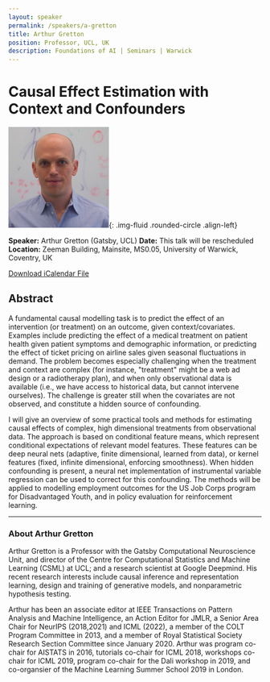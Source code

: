 ```yaml
---
layout: speaker
permalink: /speakers/a-gretton
title: Arthur Gretton
position: Professor, UCL, UK
description: Foundations of AI | Seminars | Warwick
---
```


# Causal Effect Estimation with Context and Confounders

![Arthur Gretton](/assets/img/agretton.jpg){: .img-fluid .rounded-circle .align-left}

**Speaker:** Arthur Gretton (Gatsby, UCL)
**Date:** This talk will be rescheduled
**Location:** Zeeman Building, Mainsite, MS0.05, University of Warwick, Coventry, UK

[Download iCalendar File](/assets/ics/event.ics)

## Abstract

A fundamental causal modelling task is to predict the effect of an intervention (or treatment) on an outcome, given context/covariates. Examples include predicting the effect of a medical treatment on patient health given patient symptoms and demographic information, or predicting the effect of ticket pricing on airline sales given seasonal fluctuations in demand. The problem becomes especially challenging when the treatment and context are complex (for instance, "treatment" might be a web ad design or a radiotherapy plan), and when only observational data is available (i.e., we have access to historical data, but cannot intervene ourselves). The challenge is greater still when the covariates are not observed, and constitute a hidden source of confounding.

I will give an overview of some practical tools and methods for estimating causal effects of complex, high dimensional treatments from observational data. The approach is based on conditional feature means, which represent conditional expectations of relevant model features. These features can be deep neural nets (adaptive, finite dimensional, learned from data), or kernel features (fixed, infinite dimensional, enforcing smoothness). When hidden confounding is present, a neural net implementation of instrumental variable regression can be used to correct for this confounding. The methods will be applied to modelling employment outcomes for the US Job Corps program for Disadvantaged Youth, and in policy evaluation for reinforcement learning.

---

### About Arthur Gretton

Arthur Gretton is a Professor with the Gatsby Computational Neuroscience Unit, and director of the Centre for Computational Statistics and Machine Learning (CSML) at UCL; and a research scientist at Google Deepmind. His recent research interests include causal inference and representation learning, design and training of generative models, and nonparametric hypothesis testing.

Arthur has been an associate editor at IEEE Transactions on Pattern Analysis and Machine Intelligence, an Action Editor for JMLR, a Senior Area Chair for NeurIPS (2018,2021) and ICML (2022), a member of the COLT Program Committee in 2013, and a member of Royal Statistical Society Research Section Committee since January 2020. Arthur was program co-chair for AISTATS in 2016, tutorials co-chair for ICML 2018, workshops co-chair for ICML 2019, program co-chair for the Dali workshop in 2019, and co-organsier of the Machine Learning Summer School 2019 in London.
